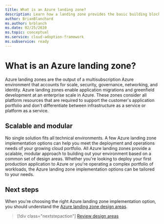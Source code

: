 ```yaml
---
title: What is an Azure landing zone?
description: Learn how a landing zone provides the basic building block of any cloud adoption environment.
author: BrianBlanchard
ms.author: brblanch
ms.date: 02/25/2020
ms.topic: conceptual
ms.service: cloud-adoption-framework
ms.subservice: ready
---
```


<!-- cSpell:ignore multisubscription -->

# What is an Azure landing zone?

Azure landing zones are the output of a multisubscription Azure environment that accounts for scale, security, governance, networking, and identity. Azure landing zones enable application migrations and greenfield development at an enterprise scale in Azure. These zones consider all platform resources that are required to support the customer's application portfolio and don't differentiate between infrastructure as a service or platform as a service.

## Scalable and modular

No single solution fits all technical environments. A few Azure landing zone implementation options can help you meet the deployment and operations needs of your growing cloud portfolio. All Azure landing zones provide a scalable, modular approach to building out your environment based on a common set of design areas. Whether you're looking to deploy your first production application to Azure or you're operating a complex portfolio of workloads, the Azure landing zone implementation options can be tailored to your needs.

## Next steps

When you're choosing the right Azure landing zone implementation option, you should understand the [Azure landing zone design areas](./design-areas.md).

> [!div class="nextstepaction"]
> [Review design areas](./design-areas.md)
